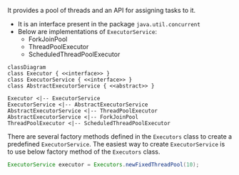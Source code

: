 It provides a pool of threads and an API for assigning tasks to it.

- It is an interface present in the package `java.util.concurrent`
- Below are implementations of `ExecutorService`:
	- ForkJoinPool
	- ThreadPoolExecutor
	- ScheduledThreadPoolExecutor


```mermaid
classDiagram
class Executor { <<interface>> }
class ExecutorService { <<interface>> }
class AbstractExecutorService { <<abstract>> }

Executor <|-- ExecutorService
ExecutorService <|-- AbstractExecutorService
AbstractExecutorService <|-- ThreadPoolExecutor
AbstractExecutorService <|-- ForkJoinPool
ThreadPoolExecutor <|-- ScheduledThreadPoolExecutor
```


There are several factory methods defined in the `Executors` class to create a predefined `ExecutorService`. The easiest way to create `ExecutorService` is to use below factory method of the `Executors` class.

```java
ExecutorService executor = Executors.newFixedThreadPool(10);
```

